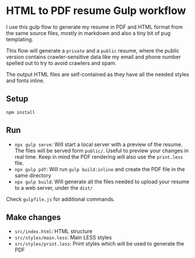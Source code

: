 # HTML to PDF resume Gulp workflow

I use this gulp flow to generate my resume in PDF and HTML format from the same source files, mostly in markdown and also a tiny bit of pug templating.

This flow will generate a `private` and a `public` resume, where the public version contains crawler-sensitive data like my email and phone number spelled out to try to avoid crawlers and spam.

The output HTML files are self-contained as they have all the needed styles and fonts inline.

## Setup

`npm install`

## Run

- `npx gulp serve`: Will start a local server with a preview of the resume. The files will be served form `public/`. Useful to preview your changes in real time. Keep in mind the PDF rendering will also use the `print.less` file.
- `npx gulp pdf`:  Will run `gulp build:inline` and create the PDF file in the same directory
- `npx gulp build`: Will generate all the files needed to upload your resume to a web server, under the `dist/`

Check `gulpfile.js` for additional commands.

## Make changes

- `src/index.html`: HTML structure
- `src/styles/main.less`: Main LESS styles
- `src/styles/print.less`: Print styles which will be used to generate the PDF